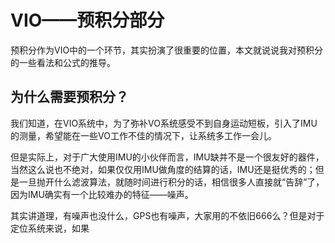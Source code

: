 # VIO——预积分部分

预积分作为VIO中的一个环节，其实扮演了很重要的位置，本文就说说我对预积分的一些看法和公式的推导。



## 为什么需要预积分？

我们知道，在VIO系统中，为了弥补VO系统感受不到自身运动短板，引入了IMU的测量，希望能在一些VO工作不佳的情况下，让系统多工作一会儿。

但是实际上，对于广大使用IMU的小伙伴而言，IMU缺并不是一个很友好的器件，当然这么说也不绝对，如果仅仅用IMU做角度的结算的话，IMU还是挺优秀的；但是一旦抛开什么滤波算法，就随时间进行积分的话，相信很多人直接就“告辞”了，因为IMU确实有一个比较难办的特征——噪声。

其实讲道理，有噪声也没什么，GPS也有噪声，大家用的不依旧666么？但是对于定位系统来说，如果